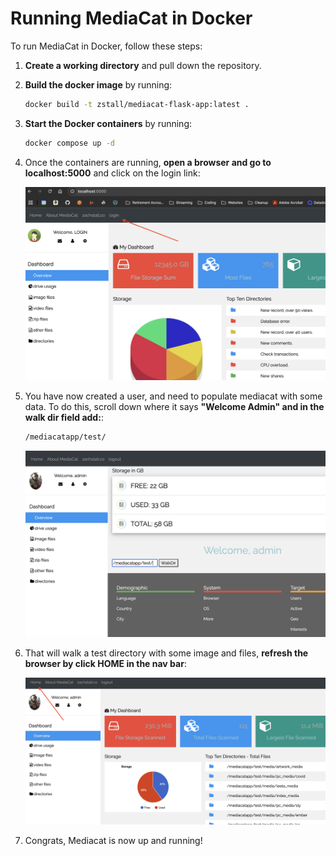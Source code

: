 # Running MediaCat in Docker

To run MediaCat in Docker, follow these steps:

1. **Create a working directory** and pull down the repository.

2. **Build the docker image** by running:

   ```bash
   docker build -t zstall/mediacat-flask-app:latest .
   ```

3. **Start the Docker containers** by running:

   ```bash
   docker compose up -d
   ```

4. Once the containers are running, **open a browser and go to localhost:5000** and click on the login link:

   ![alt text](https://github.com/zstall/mediacat-sqlalchemy/blob/main/test/localhostclicklogin.png?raw=true)


5. You have now created a user, and need to populate mediacat with some data. To do this, scroll down where it says **"Welcome Admin" and in the walk dir field add:**:

   ```bash
   /mediacatapp/test/
   ```

   ![alt text](https://github.com/zstall/mediacat-sqlalchemy/blob/main/test/walkdir.png?raw=true)

6. That will walk a test directory with some image and files, **refresh the browser by click HOME in the nav bar**:

   ![alt text](https://github.com/zstall/mediacat-sqlalchemy/blob/main/test/navbar.png?raw=true)

7. Congrats, Mediacat is now up and running!
